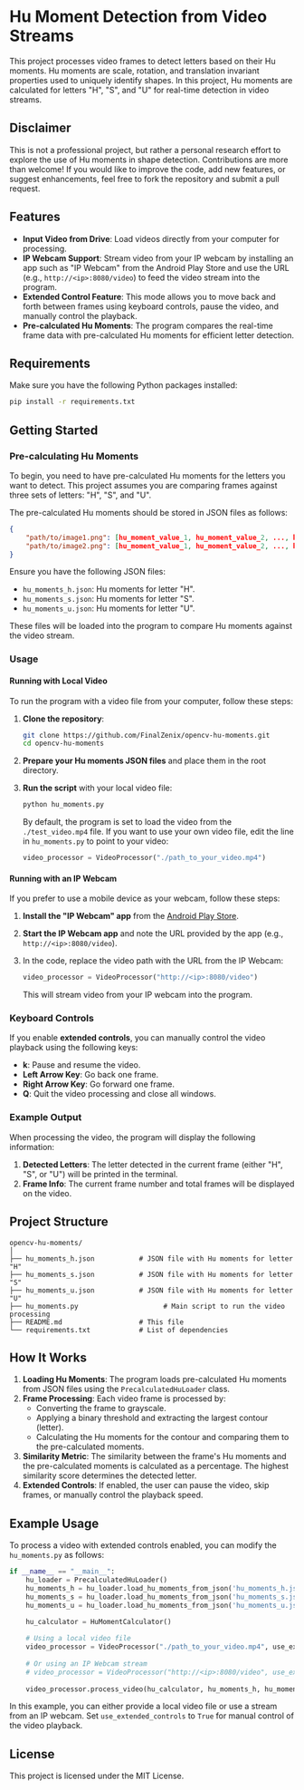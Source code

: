 # Hu Moment Detection from Video Streams

This project processes video frames to detect letters based on their Hu moments. Hu moments are scale, rotation, and translation invariant properties used to uniquely identify shapes. In this project, Hu moments are calculated for letters "H", "S", and "U" for real-time detection in video streams.

## Disclaimer

This is not a professional project, but rather a personal research effort to explore the use of Hu moments in shape detection. Contributions are more than welcome! If you would like to improve the code, add new features, or suggest enhancements, feel free to fork the repository and submit a pull request.

## Features

- **Input Video from Drive**: Load videos directly from your computer for processing.
- **IP Webcam Support**: Stream video from your IP webcam by installing an app such as "IP Webcam" from the Android Play Store and use the URL (e.g., `http://<ip>:8080/video`) to feed the video stream into the program.
- **Extended Control Feature**: This mode allows you to move back and forth between frames using keyboard controls, pause the video, and manually control the playback.
- **Pre-calculated Hu Moments**: The program compares the real-time frame data with pre-calculated Hu moments for efficient letter detection.

## Requirements

Make sure you have the following Python packages installed:

```bash
pip install -r requirements.txt
```

## Getting Started

### Pre-calculating Hu Moments

To begin, you need to have pre-calculated Hu moments for the letters you want to detect. This project assumes you are comparing frames against three sets of letters: "H", "S", and "U". 

The pre-calculated Hu moments should be stored in JSON files as follows:

```json
{
    "path/to/image1.png": [hu_moment_value_1, hu_moment_value_2, ..., hu_moment_value_7],
    "path/to/image2.png": [hu_moment_value_1, hu_moment_value_2, ..., hu_moment_value_7]
}
```

Ensure you have the following JSON files:

- `hu_moments_h.json`: Hu moments for letter "H".
- `hu_moments_s.json`: Hu moments for letter "S".
- `hu_moments_u.json`: Hu moments for letter "U".

These files will be loaded into the program to compare Hu moments against the video stream.

### Usage

#### Running with Local Video

To run the program with a video file from your computer, follow these steps:

1. **Clone the repository**:
   ```bash
   git clone https://github.com/FinalZenix/opencv-hu-moments.git
   cd opencv-hu-moments
   ```

2. **Prepare your Hu moments JSON files** and place them in the root directory.

3. **Run the script** with your local video file:

   ```python
   python hu_moments.py
   ```

   By default, the program is set to load the video from the `./test_video.mp4` file. If you want to use your own video file, edit the line in `hu_moments.py` to point to your video:

   ```python
   video_processor = VideoProcessor("./path_to_your_video.mp4")
   ```

#### Running with an IP Webcam

If you prefer to use a mobile device as your webcam, follow these steps:

1. **Install the "IP Webcam" app** from the [Android Play Store](https://play.google.com/store/apps/details?id=com.pas.webcam).

2. **Start the IP Webcam app** and note the URL provided by the app (e.g., `http://<ip>:8080/video`).

3. In the code, replace the video path with the URL from the IP Webcam:

   ```python
   video_processor = VideoProcessor("http://<ip>:8080/video")
   ```

   This will stream video from your IP webcam into the program.

### Keyboard Controls

If you enable **extended controls**, you can manually control the video playback using the following keys:

- **k**: Pause and resume the video.
- **Left Arrow Key**: Go back one frame.
- **Right Arrow Key**: Go forward one frame.
- **Q**: Quit the video processing and close all windows.

### Example Output

When processing the video, the program will display the following information:

1. **Detected Letters**: The letter detected in the current frame (either "H", "S", or "U") will be printed in the terminal.
2. **Frame Info**: The current frame number and total frames will be displayed on the video.

## Project Structure

```
opencv-hu-moments/
│
├── hu_moments_h.json           # JSON file with Hu moments for letter "H"
├── hu_moments_s.json           # JSON file with Hu moments for letter "S"
├── hu_moments_u.json           # JSON file with Hu moments for letter "U"
├── hu_moments.py                     # Main script to run the video processing
├── README.md                   # This file
└── requirements.txt            # List of dependencies
```

## How It Works

1. **Loading Hu Moments**: The program loads pre-calculated Hu moments from JSON files using the `PrecalculatedHuLoader` class.
2. **Frame Processing**: Each video frame is processed by:
   - Converting the frame to grayscale.
   - Applying a binary threshold and extracting the largest contour (letter).
   - Calculating the Hu moments for the contour and comparing them to the pre-calculated moments.
3. **Similarity Metric**: The similarity between the frame's Hu moments and the pre-calculated moments is calculated as a percentage. The highest similarity score determines the detected letter.
4. **Extended Controls**: If enabled, the user can pause the video, skip frames, or manually control the playback speed.

## Example Usage

To process a video with extended controls enabled, you can modify the `hu_moments.py` as follows:

```python
if __name__ == "__main__":
    hu_loader = PrecalculatedHuLoader()
    hu_moments_h = hu_loader.load_hu_moments_from_json('hu_moments_h.json')
    hu_moments_s = hu_loader.load_hu_moments_from_json('hu_moments_s.json')
    hu_moments_u = hu_loader.load_hu_moments_from_json('hu_moments_u.json')

    hu_calculator = HuMomentCalculator()
    
    # Using a local video file
    video_processor = VideoProcessor("./path_to_your_video.mp4", use_extended_controls=False)
    
    # Or using an IP Webcam stream
    # video_processor = VideoProcessor("http://<ip>:8080/video", use_extended_controls=False)
    
    video_processor.process_video(hu_calculator, hu_moments_h, hu_moments_s, hu_moments_u)
```

In this example, you can either provide a local video file or use a stream from an IP webcam. Set `use_extended_controls` to `True` for manual control of the video playback.

## License

This project is licensed under the MIT License.

